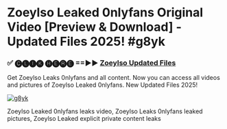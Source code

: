 # Zoeylso Leaked 0nlyfans Original Video [Preview & Download] - Updated Files 2025! #g8yk

<h3>✅ 🅒🅛🅘🅚 🅗🅔🅡🅔 ==►► <a href="https://mediafile.pages.dev?q=Zoeylso&ref=B5R" rel="nofollow">Zoeylso Updated Files</a></h3>

Get Zoeylso Leaks 0nlyfans and all content. Now you can access all videos and pictures of Zoeylso Leaked 0nlyfans. New Updated Files 2025!

[![g8yk](https://github.com/user-attachments/assets/f5210949-1d50-4880-9bd9-f37c6975c838)](https://mediafile.pages.dev?q=Zoeylso&ref=B5R)

Zoeylso Leaked 0nlyfans leaks video, Zoeylso Leaks 0nlyfans leaked pictures, Zoeylso Leaked explicit private content leaks